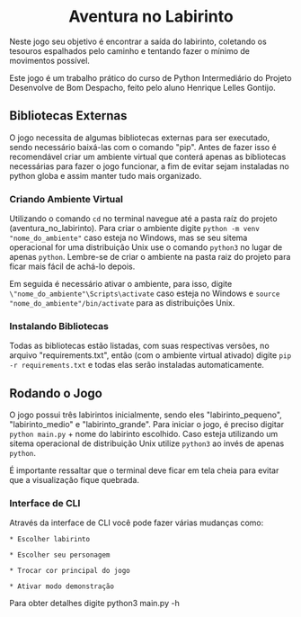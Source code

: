 <h1 align=center> Aventura no Labirinto </h1>

Neste jogo seu objetivo é encontrar a saída do labirinto, coletando os tesouros espalhados pelo caminho e tentando fazer o mínimo de movimentos possível.

Este jogo é um trabalho prático do curso de Python Intermediário do Projeto Desenvolve de Bom Despacho, feito pelo aluno Henrique Lelles Gontijo.


## Bibliotecas Externas
   O jogo necessita de algumas bibliotecas externas para ser executado, sendo necessário baixá-las com o comando "pip". Antes de fazer isso é recomendável criar um ambiente virtual que conterá apenas as bibliotecas necessárias para fazer o jogo funcionar, a fim de evitar sejam instaladas no python globa e assim manter tudo mais organizado.

### Criando Ambiente Virtual
   Utilizando o comando `cd` no terminal navegue até a pasta raíz do projeto (aventura_no_labirinto). Para criar o ambiente digite `python -m venv "nome_do_ambiente"` caso esteja no Windows, mas se seu sitema operacional for uma distribuição Unix use o comando `python3` no lugar de apenas `python`. Lembre-se de criar o ambiente na pasta raiz do projeto para ficar mais fácil de achá-lo depois.

   Em seguida é necessário ativar o ambiente, para isso, digite `\"nome_do_ambiente"\Scripts\activate` caso esteja no Windows e `source "nome_do_ambiente"/bin/activate` para as distribuições Unix.

### Instalando Bibliotecas
   Todas as bibliotecas estão listadas, com suas respectivas versões, no arquivo "requirements.txt", então (com o ambiente virtual ativado) digite `pip -r requirements.txt` e todas elas serão instaladas automaticamente.

## Rodando o Jogo
   O jogo possui três labirintos inicialmente, sendo eles "labirinto_pequeno", "labirinto_medio" e "labirinto_grande". Para iniciar o jogo, é preciso digitar `python main.py` + nome do labirinto escolhido. Caso esteja utilizando um sitema operacional de distribuição Unix utilize `python3` ao invés de apenas `python`.

   É importante ressaltar que o terminal deve ficar em tela cheia para evitar que a visualização fique quebrada.

### Interface de CLI

Através da interface de CLI você pode fazer várias mudanças como:

    * Escolher labirinto
    
    * Escolher seu personagem
    
    * Trocar cor principal do jogo
    
    * Ativar modo demonstração

    
Para obter detalhes digite python3 main.py -h
